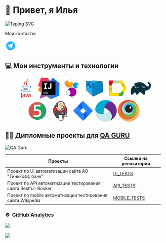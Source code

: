 <h1>👋 Привет, я Илья</h1>

[![Typing SVG](https://readme-typing-svg.herokuapp.com?color=%2336BCF7&lines=FullStack+QC+Engineer+Kotlin/Java)](https://git.io/typing-svg)

Мои контакты:

<a href = "https://t.me/lialesnikov"><img width="7%" title="Telegram" src="media/icons8-telegram.svg"></a>   

## :computer: Мои инструменты и технологии
 <p align="center">
<a href="https://www.java.com/"><img src="/media/java.svg" width="70" height="70"  alt="Java"/></a>
<a href="https://www.jetbrains.com/idea/"><img src="media/IJ.svg" width="70" height="70"  alt="IDEA"/></a>
<a href="https://www.selenide.org/"><img src="media/Selenide.svg" width="70" height="70" alt="Selenide" title="Selenide"/></a> 
<a href="https://aerokube.com/selenoid/"><img src="media/Selenoid.svg" width="70" height="70"  alt="Selenoid"/></a>
<a href="https://github.com/allure-framework"><img src="media/allure.svg" width="70" height="70"  alt="Allure"/></a>
<a href="https://gradle.org/"><img src="media/gradle.svg" width="70" height="70"  alt="Gradle"/></a>
<a href="https://junit.org/junit5/"><img src="media/jUnit5.svg" width="70" height="70"  alt="JUnit 5"/></a>
<a href="https://www.jenkins.io/"><img src="media/jenkins.svg" width="70" height="70"  alt="Jenkins"/></a>
<a href="https://www.atlassian.com/software/jira/"><img src="media/Jira.svg" width="70" height="70" alt="Jira" title="Jira"/></a> 
<a href="https://appium.io/docs/en/latest/"><img src="media/appium.svg" width="70" height="70" alt="Appium" title="Appium"/></a> 
<a href="https://www.browserstack.com/"><img src="media/Browserstack.svg" width="70" height="70" alt="BrowserStack" title="BrowserStack"/></a> 
</p>

## :man_student: Дипломные проекты для [QA GURU](https://qa.guru/)

<p align="left">  
 <img src="https://avatars.githubusercontent.com/u/65260527?s=200&v=4" title="QA Guru" alt="QA Guru" width="70" height="70"/>&nbsp;
</p>
 
  | Проекты                                                       | Ссылки на репозитории                                                
  |---------------------------------------------------------------|----------------------------------------------------------------------|
  | Проект по UI автоматизации сайта АО "Тинькофф банк"           | [UI_TESTS](https://github.com/IlyaLesnikov/QaGuru_Diplom_UI)         |  
  | Проект по API автоматизации тестирования сайта Restful-Booker | [API_TESTS](https://github.com/IlyaLesnikov/QaGuru_Diplom_API)       |  
  | Проект по mobile автоматизации тестирования сайта Wikipedia   | [MOBILE_TESTS](https://github.com/IlyaLesnikov/QaGuru_Diplom_Mobile) |  






### ⚙️ &nbsp;GitHub Analytics

![](https://github-profile-summary-cards.vercel.app/api/cards/repos-per-language?username=IlyaLesnikov&theme=solarized_dark)

![](https://github-profile-summary-cards.vercel.app/api/cards/stats?username=IlyaLesnikov&theme=solarized_dark)


![]()
![]()
![]()



<!---
IlyaLesnikov/IlyaLesnikov a ✨ special ✨ repository because its `README.md` (this file) appears on your GitHub profile.
You can click the Preview link to take a look at your changes.
--->
